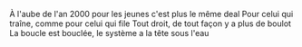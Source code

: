 À l'aube de l'an 2000 pour les jeunes c'est plus le même deal 
Pour celui qui traîne, comme pour celui qui file
Tout droit, de tout façon y a plus de boulot
La boucle est bouclée, le système a la tête sous l'eau
